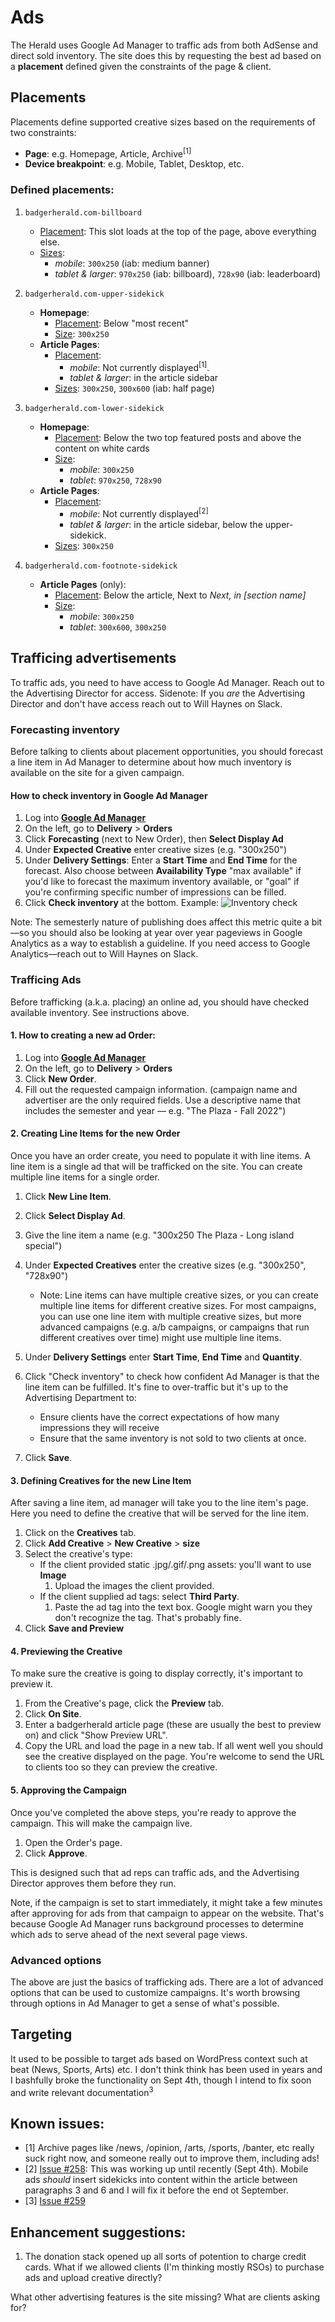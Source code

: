 # Ads

The Herald uses Google Ad Manager to traffic ads from both AdSense and direct sold inventory. The site does this by requesting the best ad based on a **placement** defined given the constraints of the page & client.

## Placements

Placements define supported creative sizes based on the requirements of two constraints:

- **Page**: e.g. Homepage, Article, Archive<sup>[1]</sup>
- **Device breakpoint**: e.g. Mobile, Tablet, Desktop, etc.

### Defined placements:

1. `badgerherald.com-billboard`

   - <ins>Placement</ins>: This slot loads at the top of the page, above everything else.
   - <ins>Sizes</ins>:
     - _mobile_: `300x250` (iab: medium banner)
     - _tablet & larger_: `970x250` (iab: billboard), `728x90` (iab: leaderboard)

2. `badgerherald.com-upper-sidekick`

   - **Homepage**:
     - <ins>Placement</ins>: Below "most recent"
     - <ins>Size</ins>: `300x250`
   - **Article Pages**:
     - <ins>Placement</ins>:
       - _mobile_: Not currently displayed<sup>[1]</sup>.
       - _tablet & larger_: in the article sidebar
     - <ins>Sizes</ins>: `300x250`, `300x600` (iab: half page)

3. `badgerherald.com-lower-sidekick`

   - **Homepage**:
     - <ins>Placement</ins>: Below the two top featured posts and above the content on white cards
     - <ins>Size</ins>:
       - _mobile_: `300x250`
       - _tablet_: `970x250`, `728x90`
   - **Article Pages**:
     - <ins>Placement</ins>:
       - _mobile_: Not currently displayed<sup>[2]</sup>
       - _tablet & larger_: in the article sidebar, below the upper-sidekick.
     - <ins>Sizes</ins>: `300x250`

4. `badgerherald.com-footnote-sidekick`

   - **Article Pages** (only):
     - <ins>Placement</ins>: Below the article, Next to _Next, in [section name]_
     - <ins>Size</ins>:
       - _mobile_: `300x250`
       - _tablet_: `300x600`, `300x250`

## Trafficing advertisements

To traffic ads, you need to have access to Google Ad Manager. Reach out to the Advertising Director for access. Sidenote: If you _are_ the Advertising Director and don't have access reach out to Will Haynes on Slack.

### Forecasting inventory

Before talking to clients about placement opportunities, you should forecast a line item in Ad Manager to determine about how much inventory is available on the site for a given campaign.

#### How to check inventory in Google Ad Manager

1. Log into **[Google Ad Manager](https://admanager.google.com/)**
2. On the left, go to **Delivery** > **Orders**
3. Click **Forecasting** (next to New Order), then **Select Display Ad**
4. Under **Expected Creative** enter creative sizes (e.g. "300x250")
5. Under **Delivery Settings**: Enter a **Start Time** and **End Time** for the forecast. Also choose between **Availability Type** "max available" if you'd like to forecast the maximum inventory available, or "goal" if you're confirming specific number of impressions can be filled.
6. Click **Check inventory** at the bottom. Example:
   ![Inventory check](/img/inventory.png)

Note: The semesterly nature of publishing does affect this metric quite a bit—so you should also be looking at year over year pageviews in Google Analytics as a way to establish a guideline. If you need access to Google Analytics—reach out to Will Haynes on Slack.

### Trafficing Ads

Before trafficking (a.k.a. placing) an online ad, you should have checked available inventory. See instructions above.

#### 1. How to creating a new ad Order:

1. Log into **[Google Ad Manager](https://admanager.google.com/)**
2. On the left, go to **Delivery** > **Orders**
3. Click **New Order**.
4. Fill out the requested campaign information. (campaign name and advertiser are the only required fields. Use a descriptive name that includes the semester and year — e.g. "The Plaza - Fall 2022")

#### 2. Creating Line Items for the new Order

Once you have an order create, you need to populate it with line items. A line item is a single ad that will be trafficked on the site. You can create multiple line items for a single order.

1. Click **New Line Item**.
2. Click **Select Display Ad**.
3. Give the line item a name (e.g. "300x250 The Plaza - Long island special")
4. Under **Expected Creatives** enter the creative sizes (e.g. "300x250", "728x90")

   - Note: Line items can have multiple creative sizes, or you can create multiple line items for different creative sizes. For most campaigns, you can use one line item with multiple creative sizes, but more advanced campaigns (e.g. a/b campaigns, or campaigns that run different creatives over time) might use multiple line items.

5. Under **Delivery Settings** enter **Start Time**, **End Time** and **Quantity**.
6. Click "Check inventory" to check how confident Ad Manager is that the line item can be fulfilled. It's fine to over-traffic but it's up to the Advertising Department to:
   - Ensure clients have the correct expectations of how many impressions they will receive
   - Ensure that the same inventory is not sold to two clients at once.
7. Click **Save**.

#### 3. Defining Creatives for the new Line Item

After saving a line item, ad manager will take you to the line item's page. Here you need to define the creative that will be served for the line item.

1. Click on the **Creatives** tab.
2. Click **Add Creative** > **New Creative** > **size**
3. Select the creative's type:
   - If the client provided static .jpg/.gif/.png assets: you'll want to use **Image**
     1. Upload the images the client provided.
   - If the client supplied ad tags: select **Third Party**.
     1. Paste the ad tag into the text box. Google might warn you they don't recognize the tag. That's probably fine.
4. Click **Save and Preview**

#### 4. Previewing the Creative

To make sure the creative is going to display correctly, it's important to preview it.

1. From the Creative's page, click the **Preview** tab.
2. Click **On Site**.
3. Enter a badgerherald article page (these are usually the best to preview on) and click "Show Preview URL".
4. Copy the URL and load the page in a new tab. If all went well you should see the creative displayed on the page. You're welcome to send the URL to clients too so they can preview the creative.

#### 5. Approving the Campaign

Once you've completed the above steps, you're ready to approve the campaign. This will make the campaign live.

1. Open the Order's page.
2. Click **Approve**.

This is designed such that ad reps can traffic ads, and the Advertising Director approves them before they run.

Note, if the campaign is set to start immediately, it might take a few minutes after approving for ads from that campaign to appear on the website. That's because Google Ad Manager runs background processes to determine which ads to serve ahead of the next several page views.

### Advanced options

The above are just the basics of trafficking ads. There are a lot of advanced options that can be used to customize campaigns. It's worth browsing through options in Ad Manager to get a sense of what's possible.

## Targeting

It used to be possible to target ads based on WordPress context such at beat (News, Sports, Arts) etc. I don't think think has been used in years and I bashfully broke the functionality on Sept 4th, though I intend to fix soon and write relevant documentation<sup>3</sup>

## Known issues:

- [1] Archive pages like /news, /opinion, /arts, /sports, /banter, etc really suck right now, and someone really out to improve them, including ads!
- [2] [Issue #258](https://github.com/badgerherald/badgerherald.com/issues/258): This was working up until recently (Sept 4th). Mobile ads _should_ insert sidekicks into content within the article between paragraphs 3 and 6 and I will fix it before the end ot September.
- [3] [Issue #259](https://github.com/badgerherald/badgerherald.com/issues/259)

## Enhancement suggestions:

1. The donation stack opened up all sorts of potention to charge credit cards. What if we allowed clients (I'm thinking mostly RSOs) to purchase ads and upload creative directly?

What other advertising features is the site missing? What are clients asking for?
